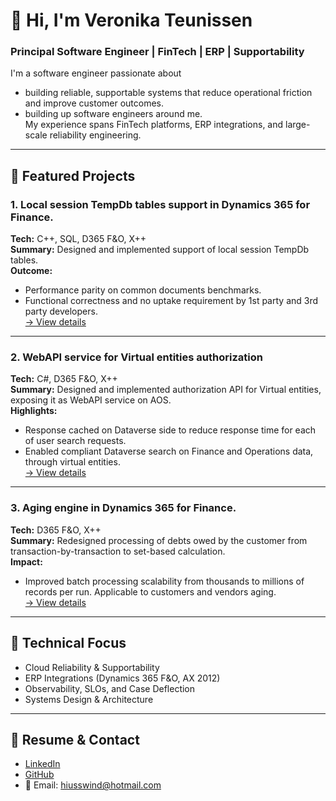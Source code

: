 # 👋 Hi, I'm Veronika Teunissen  
### Principal Software Engineer | FinTech | ERP | Supportability  

I'm a software engineer passionate about 
- building reliable, supportable systems that reduce operational friction and improve customer outcomes.  
- building up software engineers around me.  
My experience spans FinTech platforms, ERP integrations, and large-scale reliability engineering.  

---

## 🧩 Featured Projects  

### 1. Local session TempDb tables support in Dynamics 365 for Finance.  
**Tech:** C++, SQL, D365 F&O, X++  
**Summary:** Designed and implemented support of local session TempDb tables.  
**Outcome:**  
- Performance parity on common documents benchmarks.  
- Functional correctness and no uptake requirement by 1st party and 3rd party developers.   
[→ View details](projects/local_tempdb.md)  

---

### 2. WebAPI service for Virtual entities authorization  
**Tech:** C#, D365 F&O, X++  
**Summary:** Designed and implemented authorization API for Virtual entities, exposing it as WebAPI service on AOS.  
**Highlights:**  
- Response cached on Dataverse side to reduce response time for each of user search requests.
- Enabled compliant Dataverse search on Finance and Operations data, through virtual entities.  
[→ View details](projects/ve_authorization.md)

---

### 3. Aging engine in Dynamics 365 for Finance.  
**Tech:**  D365 F&O, X++  
**Summary:** Redesigned processing of debts owed by the customer from transaction-by-transaction to set-based calculation.  
**Impact:**  
- Improved batch processing scalability from thousands to millions of records per run. Applicable to customers and vendors aging.  
[→ View details](projects/aging_engine.md)

---

## 🧠 Technical Focus
- Cloud Reliability & Supportability
- ERP Integrations (Dynamics 365 F&O, AX 2012)
- Observability, SLOs, and Case Deflection
- Systems Design & Architecture

---

## 📄 Resume & Contact
- [LinkedIn](https://www.linkedin.com/in/veronika-teunissen-24766b57/)  
- [GitHub](https://github.com/Vika5006)  
- 📧 Email: hiusswind@hotmail.com  

